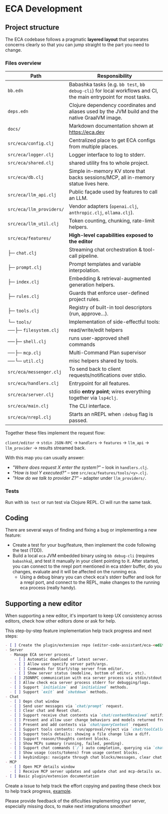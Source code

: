 # ECA Development

## Project structure

The ECA codebase follows a pragmatic **layered layout** that separates concerns clearly so that you can jump straight to the part you need to change.

### Files overview

   Path                     | Responsibility
   -------------------------|-------------------------------------------------------
       `bb.edn`             | Babashka tasks (e.g. `bb test`, `bb debug-cli`) for local workflows and CI, the main entrypoint for most tasks.
   `deps.edn`               | Clojure dependency coordinates and aliases used by the JVM build and the native GraalVM image.
   `docs/`                  | Markdown documentation shown at https://eca.dev
   `src/eca/config.clj`     | Centralized place to get ECA configs from multiple places.
   `src/eca/logger.clj`     | Logger interface to log to stderr.
   `src/eca/shared.clj`     | shared utility fns to whole project.
   `src/eca/db.clj`         | Simple in-memory KV store that backs sessions/MCP, all in-memory statue lives here.
   `src/eca/llm_api.clj`    | Public façade used by features to call an LLM.
   `src/eca/llm_providers/` | Vendor adapters (`openai.clj`, `anthropic.clj`, `ollama.clj`).
   `src/eca/llm_util.clj`   | Token counting, chunking, rate-limit helpers.
   `src/eca/features/`      | **High-level capabilities exposed to the editor**
   ├─ `chat.clj`            | Streaming chat orchestration & tool-call pipeline.
   ├─ `prompt.clj`          | Prompt templates and variable interpolation.
   ├─ `index.clj`           | Embedding & retrieval-augmented generation helpers.
   ├─ `rules.clj`           | Guards that enforce user-defined project rules.
   ├─ `tools.clj`           | Registry of built-in tool descriptors (run, approve…).
   └─ `tools/`              | Implementation of side-effectful tools:
   ──├─ `filesystem.clj`    | read/write/edit helpers 
   ──├─ `shell.clj`         | runs user-approved shell commands 
   ──├─ `mcp.clj`           | Multi-Command Plan supervisor 
   ──└─ `util.clj`          | misc helpers shared by tools.
   `src/eca/messenger.clj`  | To send back to client requests/notifications over stdio.
   `src/eca/handlers.clj`   | Entrypoint for all features.
   `src/eca/server.clj`     | stdio **entry point**; wires everything together via `lsp4clj`.
   `src/eca/main.clj`       | The CLI interface.
   `src/eca/nrepl.clj`      | Starts an nREPL when `:debug` flag is passed.

Together these files implement the request flow: 

`client/editor` → `stdin JSON-RPC` → `handlers` → `features` → `llm_api` → `llm_provider` → results streamed back.
   
With this map you can usually answer:

- _"Where does request X enter the system?"_ – look in `handlers.clj`.
- _"How is tool Y executed?"_ – see `src/eca/features/tools/<y>.clj`.
- _"How do we talk to provider Z?"_ – adapter under `llm_providers/`.

### Tests

Run with `bb test` or run test via Clojure REPL. CI will run the same task.

## Coding 

There are several ways of finding and fixing a bug or implementing a new feature:

- Create a test for your bug/feature, then implement the code following the test (TDD).
- Build a local `eca` JVM embedded binary using `bb debug-cli` (requires `babashka`), and test it manually in your client pointing to it. After started, you can connect to the nrepl port mentioned in eca stderr buffer, do you changes, evaluate and it will be affected on the running eca.
  - Using a debug binary you can check eca's stderr buffer and look for a nrepl port, and connect to the REPL, make changes to the running eca process (really handy).

## Supporting a new editor

When supporting a new editor, it's important to keep UX consistency across editors, check how other editors done or ask for help.

This step-by-step feature implementation help track progress and next steps:

```markdown
- [ ] Create the plugin/extension repo (editor-code-assistant/eca-<editor> would be ideal), ask maintainers for permission.
- Server
  - Manage ECA server process.
    - [ ] Automatic download of latest server.
    - [ ] Allow user specify server path/args.
    - [ ] Commands for Start/stop server from editor.
    - [ ] Show server status (modeline, bottom of editor, etc).
  - [ ] JSONRPC communication with eca server process via stdin/stdout sending/receiving requests and notifications, check [protocol](./protocol.md).
  - [ ] Allow check eca server process stderr for debugging/logs.
  - [ ] Support `initialize` and `initialized` methods.
  - [ ] Support `exit` and `shutdown` methods.
- Chat
  - [ ] Oepn chat window
  - [ ] Send user messages via `chat/prompt` request.
  - [ ] Clear chat and Reset chat.
  - [ ] Support receive chat contents via `chat/contentReceived` notification.
  - [ ] Present and allow user change behaviors and models returned from `initialize` request.
  - [ ] Present and add contexts via `chat/queryContext` request
  - [ ] Support tools contents: run/approval/reject via `chat/toolCallApprove` or `chat/toolCallReject`.
  - [ ] Support tools details: showing a file change like a diff.
  - [ ] Support reason/thoughts content blocks.
  - [ ] Show MCPs summary (running, failed, pending).
  - [ ] Support chat commands (`/`) auto completion, querying via `chat/queryCommands`.
  - [ ] Show usage (costs/tokens) from usage content blocks.
  - [ ] keybindings: navigate through chat blocks/messages, clear chat.
- MCP
  - [ ] Open MCP details window
  - [ ] Receive MCP server updates and update chat and mcp-details ux.
- [ ] Basic plugin/extension documentation
```

Create a issue to help track the effort copying and pasting these check box to help track progress, [example](https://github.com/editor-code-assistant/eca/issues/5).

Please provide feedback of the dificulties implementing your server, especially missing docs, to make next integrations smoother!
